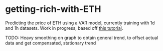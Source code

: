 # getting-rich-with-ETH

Predicting the price of ETH using a VAR model, currently training with 1d and 1h datasets. Work in progress, based off [this tutorial](https://www.machinelearningplus.com/time-series/vector-autoregression-examples-python/).

TODO:
Heavy smoothing on graph to obtain general trend, to offset actual data and get compensated, stationary trend
